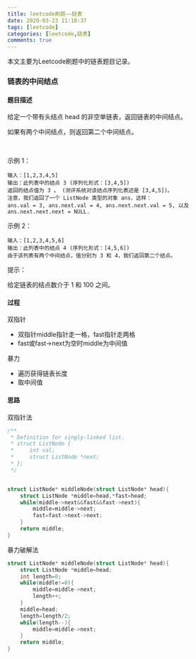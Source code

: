 ```yaml
---
title: leetcode刷题——链表
date: 2020-03-23 11:18:37
tags: [leetcode]
categories: [leetcode,链表]
comments: true
---
```

本文主要为Leetcode刷题中的链表题目记录。

<!--more-->

### 链表的中间结点

#### 题目描述
给定一个带有头结点 head 的非空单链表，返回链表的中间结点。

如果有两个中间结点，则返回第二个中间结点。

 

示例 1：
```
输入：[1,2,3,4,5]
输出：此列表中的结点 3 (序列化形式：[3,4,5])
返回的结点值为 3 。 (测评系统对该结点序列化表述是 [3,4,5])。
注意，我们返回了一个 ListNode 类型的对象 ans，这样：
ans.val = 3, ans.next.val = 4, ans.next.next.val = 5, 以及 ans.next.next.next = NULL.
```
示例 2：
```
输入：[1,2,3,4,5,6]
输出：此列表中的结点 4 (序列化形式：[4,5,6])
由于该列表有两个中间结点，值分别为 3 和 4，我们返回第二个结点。
```

提示：

给定链表的结点数介于 1 和 100 之间。

#### 过程
双指针
- 双指针middle指针走一格，fast指针走两格
- fast或fast->next为空时middle为中间值

暴力
- 遍历获得链表长度
- 取中间值

#### 思路
双指针法
```c
/**
 * Definition for singly-linked list.
 * struct ListNode {
 *     int val;
 *     struct ListNode *next;
 * };
 */


struct ListNode* middleNode(struct ListNode* head){
    struct ListNode *middle=head,*fast=head;
    while(middle->next&&fast&&fast->next){
        middle=middle->next;
        fast=fast->next->next;
    }
    return middle;
}
```
暴力破解法
```c
struct ListNode* middleNode(struct ListNode* head){
    struct ListNode *middle=head;
    int length=0;
    while(middle!=0){
        middle=middle->next;
        length++;
    }
    middle=head;
    length=length/2;
    while(length--){
        middle=middle->next;
    }
    return middle;
}
```